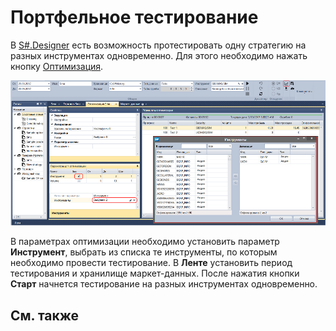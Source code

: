 # Портфельное тестирование

В [S\#.Designer](Designer.md) есть возможность протестировать одну стратегию на разных инструментах одновременно. Для этого необходимо нажать кнопку [Оптимизация](Designer_Optimization.md).

![Designer Portfolio testing](../images/Designer_Portfolio_testing.png)

В параметрах оптимизации необходимо установить параметр **Инструмент**, выбрать из списка те инструменты, по которым необходимо провести тестирование. В **Ленте** установить период тестирования и хранилище маркет\-данных. После нажатия кнопки **Старт** начнется тестирование на разных инструментах одновременно.

## См. также
